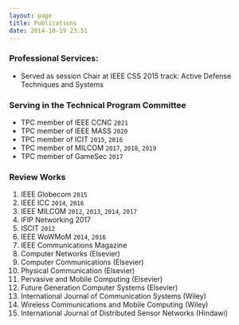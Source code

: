 ```yaml
---
layout: page
title: Publications
date: 2014-10-19 23:51
---
```


### Professional Services:
- Served as session Chair at IEEE CSS 2015 track: Active Defense Techniques and Systems

### Serving in the Technical Program Committee
- TPC member of IEEE CCNC `2021`
- TPC member of IEEE MASS `2020`
- TPC member of ICIT `2015`, `2016`
- TPC member of MILCOM `2017`, `2018`, `2019`
- TPC member of GameSec `2017`


### Review Works
1. IEEE Globecom `2015`
1. IEEE ICC `2014`, `2016`
1. IEEE MILCOM `2012`, `2013`, `2014`, `2017`
1. IFIP Networking 2017
1. ISCIT `2012`
1. IEEE WoWMoM `2014`, `2016`
1. IEEE Communications Magazine
1. Computer Networks (Elsevier)
1. Computer Communications (Elsevier)
1. Physical Communication (Elsevier)
1. Pervasive and Mobile Computing (Elsevier)
1. Future Generation Computer Systems (Elsevier)
1. International Journal of Communication Systems (Wiley)
1. Wireless Communications and Mobile Computing (Wiley)
1. International Journal of Distributed Sensor Networks (Hindawi)
